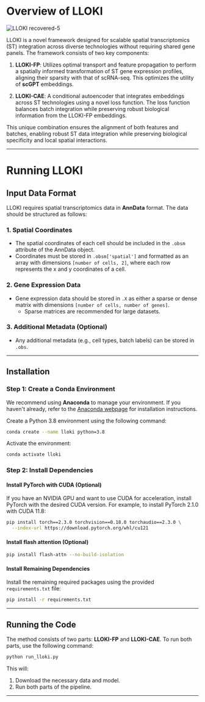 # Overview of LLOKI

![LLOKI recovered-5](https://github.com/user-attachments/assets/579abb41-2d58-49ca-928c-487f8deea9cc)


LLOKI is a novel framework designed for scalable spatial transcriptomics (ST) integration across diverse technologies without requiring shared gene panels. The framework consists of two key components:

1. **LLOKI-FP**: Utilizes optimal transport and feature propagation to perform a spatially informed transformation of ST gene expression profiles, aligning their sparsity with that of scRNA-seq. This optimizes the utility of **scGPT** embeddings.

2. **LLOKI-CAE**: A conditional autoencoder that integrates embeddings across ST technologies using a novel loss function. The loss function balances batch integration while preserving robust biological information from the LLOKI-FP embeddings.

This unique combination ensures the alignment of both features and batches, enabling robust ST data integration while preserving biological specificity and local spatial interactions.

---

# Running LLOKI

## Input Data Format

LLOKI requires spatial transcriptomics data in **AnnData** format. The data should be structured as follows:

### 1. Spatial Coordinates
- The spatial coordinates of each cell should be included in the `.obsm` attribute of the AnnData object.
- Coordinates must be stored in `.obsm['spatial']` and formatted as an array with dimensions `[number of cells, 2]`, where each row represents the x and y coordinates of a cell.

### 2. Gene Expression Data
- Gene expression data should be stored in `.X` as either a sparse or dense matrix with dimensions `[number of cells, number of genes]`.
  - Sparse matrices are recommended for large datasets.

### 3. Additional Metadata (Optional)
- Any additional metadata (e.g., cell types, batch labels) can be stored in `.obs`.

---

## Installation

### Step 1: Create a Conda Environment

We recommend using **Anaconda** to manage your environment. If you haven't already, refer to the [Anaconda webpage](https://www.anaconda.com/) for installation instructions.

Create a Python 3.8 environment using the following command:

```bash
conda create --name lloki python=3.8
```

Activate the environment:

```bash
conda activate lloki
```

### Step 2: Install Dependencies

#### Install PyTorch with CUDA (Optional)
If you have an NVIDIA GPU and want to use CUDA for acceleration, install PyTorch with the desired CUDA version. For example, to install PyTorch 2.1.0 with CUDA 11.8:

```bash
pip install torch==2.3.0 torchvision==0.18.0 torchaudio==2.3.0 \
  --index-url https://download.pytorch.org/whl/cu121
```


#### Install flash attention (Optional)

```bash
pip install flash-attn --no-build-isolation
```

#### Install Remaining Dependencies
Install the remaining required packages using the provided `requirements.txt` file:

```bash
pip install -r requirements.txt
```

---

## Running the Code

The method consists of two parts: **LLOKI-FP** and **LLOKI-CAE**. To run both parts, use the following command:

```bash
python run_lloki.py
```

This will:
1. Download the necessary data and model.
2. Run both parts of the pipeline.

---
